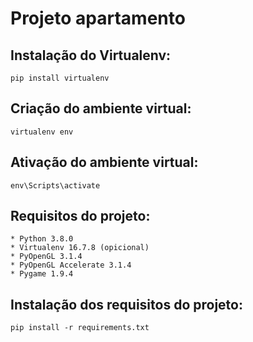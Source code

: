 # Projeto apartamento
  
  ## Instalação do Virtualenv: 
    pip install virtualenv

  ## Criação do ambiente virtual:
    virtualenv env

  ## Ativação do ambiente virtual:
    env\Scripts\activate
    
  ## Requisitos do projeto:

    * Python 3.8.0
    * Virtualenv 16.7.8 (opicional)
    * PyOpenGL 3.1.4
    * PyOpenGL Accelerate 3.1.4
    * Pygame 1.9.4

  ## Instalação dos requisitos do projeto:
    pip install -r requirements.txt